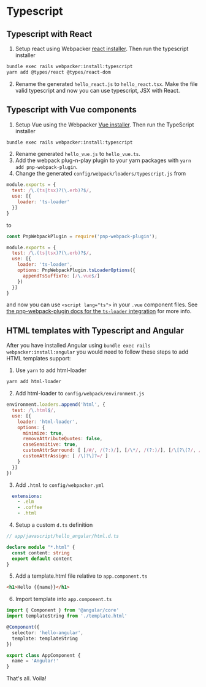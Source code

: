 # Typescript


## Typescript with React

1. Setup react using Webpacker [react installer](../README.md#react). Then run the typescript installer

```bash
bundle exec rails webpacker:install:typescript
yarn add @types/react @types/react-dom
```

2. Rename the generated `hello_react.js` to `hello_react.tsx`. Make the file valid typescript and
now you can use typescript, JSX with React.

## Typescript with Vue components

1. Setup Vue using the Webpacker [Vue installer](../README.md#vue). Then run the TypeScript installer

```bash
bundle exec rails webpacker:install:typescript
```

2. Rename generated `hello_vue.js` to `hello_vue.ts`.
3. Add the webpack plug-n-play plugin to your yarn packages with `yarn add pnp-webpack-plugin`.
4. Change the generated `config/webpack/loaders/typescript.js` from

```js
module.exports = {
  test: /\.(ts|tsx)?(\.erb)?$/,
  use: [{
    loader: 'ts-loader'
  }]
}
```

to

```js
const PnpWebpackPlugin = require('pnp-webpack-plugin');

module.exports = {
  test: /\.(ts|tsx)?(\.erb)?$/,
  use: [{
    loader: 'ts-loader',
    options: PnpWebpackPlugin.tsLoaderOptions({
      appendTsSuffixTo: [/\.vue$/]
    })
  }]
}
```

and now you can use `<script lang="ts">` in your `.vue` component files. See [the pnp-webpack-plugin docs for the `ts-loader` integration](https://github.com/arcanis/pnp-webpack-plugin#ts-loader-integration) for more info.

## HTML templates with Typescript and Angular

After you have installed Angular using `bundle exec rails webpacker:install:angular`
you would need to follow these steps to add HTML templates support:

1. Use `yarn` to add html-loader

```bash
yarn add html-loader
```

2. Add html-loader to `config/webpack/environment.js`

```js
environment.loaders.append('html', {
  test: /\.html$/,
  use: [{
    loader: 'html-loader',
    options: {
      minimize: true,
      removeAttributeQuotes: false,
      caseSensitive: true,
      customAttrSurround: [ [/#/, /(?:)/], [/\*/, /(?:)/], [/\[?\(?/, /(?:)/] ],
      customAttrAssign: [ /\)?\]?=/ ]
    }
  }]
})
```

3. Add `.html` to `config/webpacker.yml`

```yml
  extensions:
    - .elm
    - .coffee
    - .html
```

4. Setup a custom `d.ts` definition

```ts
// app/javascript/hello_angular/html.d.ts

declare module "*.html" {
  const content: string
  export default content
}
```

5. Add a template.html file relative to `app.component.ts`

```html
<h1>Hello {{name}}</h1>
```

6. Import template into `app.component.ts`

```ts
import { Component } from '@angular/core'
import templateString from './template.html'

@Component({
  selector: 'hello-angular',
  template: templateString
})

export class AppComponent {
  name = 'Angular!'
}
```

That's all. Voila!
